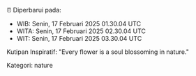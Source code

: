 ⏰ Diperbarui pada:
- WIB: Senin, 17 Februari 2025 01.30.04 UTC
- WITA: Senin, 17 Februari 2025 02.30.04 UTC
- WIT: Senin, 17 Februari 2025 03.30.04 UTC

Kutipan Inspiratif:
"Every flower is a soul blossoming in nature."


Kategori: nature

